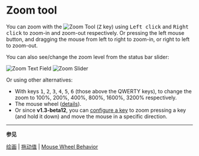 # Zoom tool

You can zoom with the ![Zoom Tool](tools/zoom-tool.png) (<kbd>Z</kbd>
key) using <kbd>Left click</kbd> and <kbd>Right click</kbd> to zoom-in
and zoom-out respectively. Or pressing the left mouse button, and
dragging the mouse from left to right to zoom-in, or right to left to
zoom-out.

You can also see/change the zoom level from the status bar slider:

![Zoom Text Field](zoom/zoom-text-field.png)
![Zoom Slider](zoom/zoom-slider.png)

Or using other alternatives:

- With keys <kbd>1</kbd>, <kbd>2</kbd>, <kbd>3</kbd>, <kbd>4</kbd>,
  <kbd>5</kbd>, <kbd>6</kbd> (those above the QWERTY keys), to change the zoom to
  100%, 200%, 400%, 800%, 1600%, 3200% respectively.
- The mouse wheel ([details](https://github.com/aseprite/aseprite/issues/2896)).
- Or since **v1.3-beta12**, you can [configure a key](drag-value.md)
  to zoom pressing a key (and hold it down) and move the mouse in a
  specific direction.

---

**参见**

[绘画](drawing.md) |
[拖动值](drag-value.md) |
[Mouse Wheel Behavior](https://github.com/aseprite/aseprite/issues/2896)
